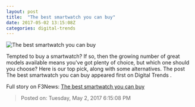 ```yaml
---
layout: post
title:  "The best smartwatch you can buy"
date: 2017-05-02 13:15:08Z
categories: digital-trends
---
```


![The best smartwatch you can buy](http://icdn3.digitaltrends.com/image/apple-watch-series-2-thumbnail-1200x630-c.jpg)

Tempted to buy a smartwatch? If so, then the growing number of great models available means you've got plenty of choice, but which one should you choose? Here is our top pick, along with some alternatives. The post The best smartwatch you can buy appeared first on Digital Trends .


Full story on F3News: [The best smartwatch you can buy](http://www.f3nws.com/n/QQGfcH)

> Posted on: Tuesday, May 2, 2017 6:15:08 PM
